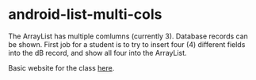 # android-list-multi-cols
The ArrayList has multiple comlumns (currently 3). Database records can be shown. First job for a student is to try to insert four (4) different fields
into the dB record, and show all four into the ArrayList.

Basic website for the class [here](https://sites.google.com/ttcollege.org/ti-msa-module/home?authuser=1).
